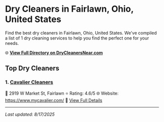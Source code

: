 # Dry Cleaners in Fairlawn, Ohio, United States

Find the best dry cleaners in Fairlawn, Ohio, United States. We've compiled a list of 1 dry cleaning services to help you find the perfect one for your needs.

🌐 **[View Full Directory on DryCleanersNear.com](https://drycleanersnear.com/city/US/Ohio/Fairlawn)**

## Top Dry Cleaners

### 1. [Cavalier Cleaners](https://drycleanersnear.com/dryCleaner/6875b6439b5c02c2ea277dfb/cavalier-cleaners)
📍 2919 W Market St, Fairlawn
⭐ Rating: 4.6/5
🌐 Website: https://www.mycavalier.com/
🔗 [View Full Details](https://drycleanersnear.com/dryCleaner/6875b6439b5c02c2ea277dfb/cavalier-cleaners)


---

*Last updated: 8/17/2025*
